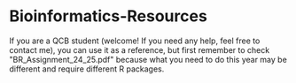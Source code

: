 # Bioinformatics-Resources
If you are a QCB student (welcome! If you need any help, feel free to contact me), you can use it as a reference, but first remember to check  "BR_Assignment_24_25.pdf" because what you need to do this year may be different and require different R packages.
